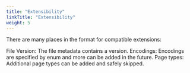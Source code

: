 ```yaml
---
title: "Extensibility"
linkTitle: "Extensibility"
weight: 5
---
```


There are many places in the format for compatible extensions:

File Version: The file metadata contains a version.
Encodings: Encodings are specified by enum and more can be added in the future.
Page types: Additional page types can be added and safely skipped.
